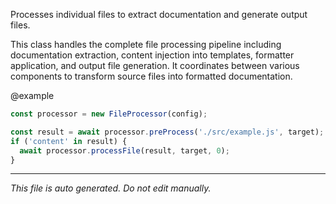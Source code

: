 Processes individual files to extract documentation and generate output files.This class handles the complete file processing pipeline including documentationextraction, content injection into templates, formatter application, and outputfile generation. It coordinates between various components to transform sourcefiles into formatted documentation.@example```typescriptconst processor = new FileProcessor(config);const result = await processor.preProcess('./src/example.js', target);if ('content' in result) {  await processor.processFile(result, target, 0);}```

---

*This file is auto generated. Do not edit manually.*